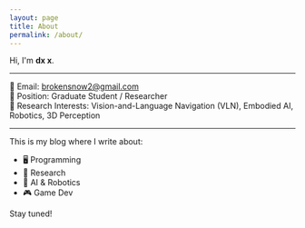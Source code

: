 ```yaml
---
layout: page
title: About
permalink: /about/
---
```


Hi, I'm **dx x**.

---

📧 Email: [brokensnow2@gmail.com](mailto:brokensnow2@gmail.com)  
💼 Position: Graduate Student / Researcher  
🎯 Research Interests: Vision-and-Language Navigation (VLN), Embodied AI, Robotics, 3D Perception

---

This is my blog where I write about:
- 🖥 Programming
- 🔬 Research
- 🤖 AI & Robotics
- 🎮 Game Dev

Stay tuned!
